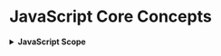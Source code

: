 # JavaScript Core Concepts
<details>
<summary><b> JavaScript Scope </b></summary>

Scope is Block {}. A variable or a function can be remembered or accessed from where that is scope.
<br><br>
__Lexical Scope__: Lexical scope is basic concept of scope. <br>
__BlockChain Scope__:  Blockchain scope is relational scope.<br>
  Relation between scopes like  parents, child, siblings is blockchain scope. <br>
    Blockchain means maintain a chain between parents, child and siblings.


```JavaScript

// Example of BlockChain Scope.

      var a = 11;
      function A(){

          var b = 12;

          function B(){
            var c = 23;
            console.log(c); // Printed Third c->23
            // Whatever Scope Parent A Has That will Automatically handed over to its child.
            // D() can be called from A(), SO it can be called from Here too
            D(c); // Printed Fourth c-> 23 + a->11 = 34;
          };

          function C(){
            var d = 56;
            console.log(d); // Printed Fifth d->56;
            // Whatever Scope Parent A Has That will Automatically handed over to its child.
            // D() can be called from A(), SO it can be called from Here too
            D(d); // Printed Seventh d->56 + a->11 = 67;
          };


          console.log(b);  // Printed First. b->12
          D(b); // Printed Second b->12 + a->11 = 23;
          B(); // Printed Third c->23
          C(); // Printed Fifth d->56;
      };

      function D(n){
        let r =  n + a;
        console.log(r);
      };
      A();

      // SCOP IN JAVASCRIPT
      // A => a, b, B(), C(), D(), A();
      // B => a, b, c, C(), B(), D(), A();
      // C => a, b, d, C(), B(), D(), A();
      // D => a, n, A(), D();
      // Result => 12, 23, 23, 34, 56,67

```

</details>

